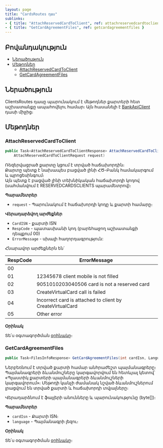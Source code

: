 ```yaml
---
layout: page
title: "CardsRoutes դաս" 
sublinks:
- { title: "AttachReservedCardToClient", ref: attachreservedcardtoclient }
- { title: "GetCardAgreementFiles", ref: getcardagreementfiles }
---
```


## Բովանդակություն

- [Ներածություն](#ներածություն)
- [Մեթոդներ](#մեթոդներ)
  - [AttachReservedCardToClient](#attachreservedcardtoclient)
  - [GetCardAgreementFiles](#getcardagreementfiles)

## Ներածություն

ClientsRoutes դասը պարունակում է մեթոդներ քարտերի հետ աշխատանքը ապահովելու համար։
Այն հասանելի է [BankApiClient](../types/BankApiClient.md) դասի միջից։

## Մեթոդներ

### AttachReservedCardToClient

```c#
public Task<AttachReservedCardToClientResponse> AttachReservedCardToClient(
    AttachReservedCardToClientRequest request)
```

Ռեզերվացրած քարտը կցում է տրված հաճախորդին։  
Քարտը պետք է նախապես բացված լինի ՀԾ-Բանկ համակարգում և պրոցեսինգում։  
Այն պետք է բացված լինի տեխնիկական հաճախորդի կոդով (սահմանվում է RESERVEDCARDSCLIENTS պարամետրով)։

**Պարամետրեր**

* `request` - Պարունակում է հաճախորդի կոդը և քարտի համարը։

**Վերադարձվող արժեքներ**

* `CardISN` - քարտի ISN
* `RespCode` - պատասխանի կոդ (բարեհաջող աշխատանքի դեպքում 00)
* `ErrorMessage` - սխալի հաղորդագրություն:  

Հնարավոր արժեքներն են`

| RespCode | ErrorMessage |
| -- | -- |
| 00 | |
| 01 | 12345678 client mobile is not filled |
| 02 | 9051010203040506 card is not a reserved card |
| 03 | CreateVirtualCard call is failed |
| 04 | Incorrect card is attached to client by CreateVirtualCard |
| 05 | Other error |

**Օրինակ**

Տե՛ս օգտագործման [օրինակը](../examples/CardsRoutes.md#օրինակ-1)։

### GetCardAgreementFiles

```c#
public Task<FilesInfoResponse> GetCardAgreementFiles(int cardIsn, Language language)
```
Ներբեռնում է տրված քարտի համար անհրաժեշտ պայմանագրերը։ 
Պայմանագրերի ձևանմուշները կարգավորվում են հետևյալ կետով՝ «Պլաստիկ քարտերի պայմանագրերի ձևանմուշների կարգավորում»։ 
Մեթոդի կանչի ժամանակ նշված ձևանմուշներում լրացվում են տրված քարտի և հաճախորդի տվյալները։

Վերադարձնում է ֆայլերի անունները և պարունակությունը (byte[])։

**Պարամետրեր**

* `cardIsn` - Քարտի ISN։
* `language` - Պայմանագրի լեզու։

**Օրինակ**

Տե՛ս օգտագործման [օրինակը](../examples/CardsRoutes.md#օրինակ-1)։

